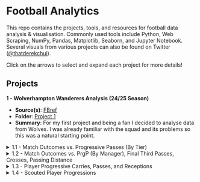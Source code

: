 # Football Analytics

This repo contains the projects, tools, and resources for football data analysis & visualisation. Commonly used tools include Python, Web Scraping, NumPy, Pandas, Matplotlib, Seaborn, and Jupyter Notebook. Several visuals from various projects can also be found on Twitter ([@thatderekchui](https://x.com/thatderekchui)).

Click on the arrows to select and expand each project for more details!

## Projects

**1 - Wolverhampton Wanderers Analysis (24/25 Season)**

- **Source(s)**: [FBref](https://fbref.com/en/squads/8cec06e1/Wolverhampton-Wanderers-Stats)
- **Folder**: [Project 1](./Project%201/)
- **Summary**: For my first project and being a fan I decided to analyse data from Wolves. I was already familiar with the squad and its problems so this was a natural starting point.

<details>
  <summary>1.1 - Match Outcomes vs. Progressive Passes (By Tier)</summary>
   
  - **Code**: [project1_1.ipynb](./Project%201/Project%201.1/project1_1.ipynb)
  - **Summary**: A lot of the games were lost due to progression. Maybe even too much of it:
  
    - Winless in all 17 in games with 32+ PrgP
    - 12 wins in 21 in games with 31≥ PrgP
    - Undefeated in all 12 games against the bottom 14, in games with ≤31 PrgP
    
    This doesn't really make much sense. More progression typically don't 
    correlate to less wins, but the data shows otherwise.

</details>

<details>
  <summary>1.2 - Match Outcomes vs. PrgP (By Manager), Final Third Passes, Crosses, Passing Distance</summary>

  - **Code**: [project1_2.ipynb](./Project%201/Project%201.2/project1_2.ipynb)
  - **Summary**:   Reached out to [Matt Penn](https://www.linkedin.com/in/matthew-penn-732551232/) for some help, who is an insights data scientist at the FA. He mentioned that it could be due to a change in managers. I looked into this, but it didn't matter whether it was GON or VP:
    
    - Both managers were winless in games with 32+ PrgP (which makes sense because Wolves were winless in all 17 in games with 32+ PrgP anyways in 1.1)
    - Pereira won 10 out of 13, all games with 31≥ PrgP
  
    Same thing with final third passes, crosses, and passing distance, where more of those correlated to more losses.
    
</details>

<details>
  <summary>1.3 - Player Progressive Carries, Passes, and Receptions</summary>

  - **Code**: [project1_3.ipynb](./Project%201/Project%201.3/project1_3.ipynb)
  - **Summary**:  
    To understand the correlation with progression and recent results from 1.1 and 2, in 1.3 I looked into each player's contribution to progression.
    - When plotted against minutes played, starters like Cunha (Sold), RAN (Sold), Gomes, Semedo (Left) all stood out.
    - Interesting results came from PrgC, PrgP, and PrgR per 90. When plotted, supersubs / rotational players like R. Games, Sarabia (Left), Guedes (Sold), and Hwang outperformed the starters.
    - It's clear that Pereira uses these players later in the game for higher progression, but on the flip side cause more turnovers, which could explain some of the games lost.

</details>

<details>
  <summary>1.4 - Scouted Player Progressions</summary>

  - **Code**: [project1_4.ipynb](./Project%201/Project%201.4/project1_4.ipynb)  
  - **Summary**:  
    A look into scouted / players linked with Wolves may give us a better idea of where Wolves may be heading in terms of progression next season. I used [@jay_wwfc07's scouted list](https://x.com/jay_wwfc07/status/1949467837384597551) on twitter as reference.
    - Milan Van Ewijk from Coventry have similar progressive profiles as RAN, and Rodrigo Gomes, so does Blas with Cunha.
    - Adli has high progressive carries, which is needed if Wolves decide to continue with high PrgP games. Which I still don't understand.

</details>